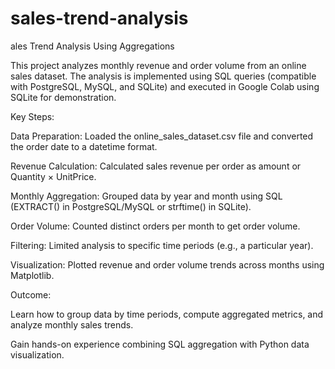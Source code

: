 # sales-trend-analysis
ales Trend Analysis Using Aggregations

This project analyzes monthly revenue and order volume from an online sales dataset. The analysis is implemented using SQL queries (compatible with PostgreSQL, MySQL, and SQLite) and executed in Google Colab using SQLite for demonstration.

Key Steps:

Data Preparation: Loaded the online_sales_dataset.csv file and converted the order date to a datetime format.

Revenue Calculation: Calculated sales revenue per order as amount or Quantity × UnitPrice.

Monthly Aggregation: Grouped data by year and month using SQL (EXTRACT() in PostgreSQL/MySQL or strftime() in SQLite).

Order Volume: Counted distinct orders per month to get order volume.

Filtering: Limited analysis to specific time periods (e.g., a particular year).

Visualization: Plotted revenue and order volume trends across months using Matplotlib.

Outcome:

Learn how to group data by time periods, compute aggregated metrics, and analyze monthly sales trends.

Gain hands-on experience combining SQL aggregation with Python data visualization.
